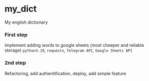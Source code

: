 # my_dict
My english dictionary


### First step
Implement adding words to google sheets (most cheeper and reliable storage)
`python3.10`, `requests`, `Telegram API`, `Google Sheets API`

### 2nd step
Refactoring, add authentification, deploy, add simple feature
